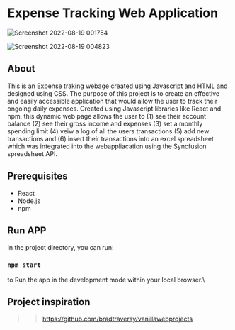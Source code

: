 # Expense Tracking Web Application

![Screenshot 2022-08-19 001754](https://user-images.githubusercontent.com/65519637/188968622-aeab23af-89f3-4fd0-9dd9-20386f195b9a.jpg)

![Screenshot 2022-08-19 004823](https://user-images.githubusercontent.com/65519637/188968476-555e6ab8-fcde-4e64-b7ad-01adb70f159e.jpg)


## About 

This is an Expense traking webage created using Javascript and HTML and designed using CSS. The purpose of this project is to create an effective and easily accessible 
application that would allow the user to track their ongoing daily expenses. Created using Javascript libraries like React and npm, this dynamic web page allows the user to (1) see their account balance (2) see their gross income and expenses (3) set a monthly spending limit (4) veiw a log of all the users transactions (5) add new transactions and (6) insert their transactions into an excel spreadsheet which was integrated into the webappliacation using the Syncfusion spreadsheet API.

## Prerequisites
- React 
- Node.js 
- npm



## Run APP 

In the project directory, you can run:

### `npm start`

to Run the app in the development mode within your local browser.\



## Project inspiration
>> https://github.com/bradtraversy/vanillawebprojects
